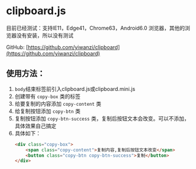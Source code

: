 # clipboard.js
目前已经测试：支持IE11，Edge41，Chrome63，Android6.0 浏览器，其他的浏览器没有安装，所以没有测试

GitHub: [https://github.com/yiwanzi/clipboard](https://github.com/yiwanzi/clipboard)
## 使用方法：
1. `body`结束标签前引入clipboard.js或clipboard.mini.js
2. 创建带有 `copy-box` 类的标签
3. 给要复制的内容添加 `copy-content` 类
4. 给复制按钮添加 `copy-btn` 类
5. 复制按钮添加 `copy-btn-success` 类，复制后按钮文本会改变。可以不添加，具体效果自己搞定
6. 具体如下：
    ```html
    <div class="copy-box">
        <span class="copy-content">复制内容,复制后按钮文本改变</span>
        <button class="copy-btn copy-btn-success">复制</button>
    </div>
    ```
